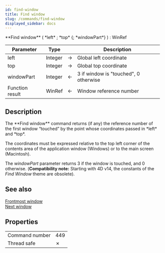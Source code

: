 ```yaml
---
id: find-window
title: Find window
slug: /commands/find-window
displayed_sidebar: docs
---
```


<!--REF #_command_.Find window.Syntax-->**Find window** ( *left* ; *top* {; *windowPart*} ) : WinRef<!-- END REF-->
<!--REF #_command_.Find window.Params-->
| Parameter | Type |  | Description |
| --- | --- | --- | --- |
| left | Integer | &#8594;  | Global left coordinate |
| top | Integer | &#8594;  | Global top coordinate |
| windowPart | Integer | &#8592; | 3 if window is "touched", 0 otherwise |
| Function result | WinRef | &#8592; | Window reference number |

<!-- END REF-->

## Description 

<!--REF #_command_.Find window.Summary-->The **Find window** command returns (if any) the reference number of the first window “touched” by the point whose coordinates passed in *left* and *top*.<!-- END REF-->

The coordinates must be expressed relative to the top left corner of the contents area of the application window (Windows) or to the main screen (Macintosh).

The *windowPart* parameter returns 3 if the window is touched, and 0 otherwise. (**Compatibility note:** Starting with 4D v14, the constants of the *Find Window* theme are obsolete). 

## See also 

[Frontmost window](frontmost-window.md)  
[Next window](next-window.md)  

## Properties

|  |  |
| --- | --- |
| Command number | 449 |
| Thread safe | &cross; |


